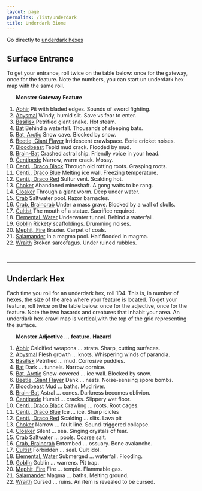```yaml
---
layout: page
permalink: /list/underdark
title: Underdark Biome
---
```


Go directly to [underdark hexes](#underdark-hex)

## Surface Entrance

To get your entrance, roll twice on the table below: once for the gateway, once for the feature. Note the numbers, you can start un underdark hex map with the same roll.

&nbsp; &nbsp; &nbsp; <span class="a">**Monster**</span> <span class="bb">**Gateway**</span> **Feature**
1. <span class="a">[Abhir](/monsters/abhir)</span> <span class="b">Pit with bladed edges.</span> <span class="b">Sounds of sword fighting.</span> 
1. <span class="a">[Abysmal](/monsters/abysmal)</span> <span class="b">Windy, humid slit.</span> <span class="b">Save vs fear to enter.</span> 
1. <span class="a">[Basilisk](/monsters/basilisk)</span> <span class="b">Petrified giant snake.</span> <span class="b">Hot steam.</span> 
1. <span class="a">[Bat](/monsters/bat)</span> <span class="b">Behind a waterfall.</span> <span class="b">Thousands of sleeping bats.</span> 
1. <span class="a">[Bat, Arctic](/monsters/bat-arctic)</span> <span class="b">Snow cave.</span> <span class="b">Blocked by snow.</span> 
1. <span class="a">[Beetle, Giant Flayer](/monsters/beetle-giant-flayer)</span> <span class="b">Irridescent crawlspace.</span> <span class="b">Eerie cricket noises.</span> 
1. <span class="a">[Bloodbeast](/monsters/bloodbeast)</span> <span class="b">Tepid mud crack.</span> <span class="b">Flooded by mud.</span> 
1. <span class="a">[Brain-Bat](/monsters/brain-bat)</span> <span class="b">Crashed astral ship.</span> <span class="b">Friendly voice in your head.</span> 
1. <span class="a">[Centipede](/monsters/centipede)</span> <span class="b">Narrow, warm crack.</span> <span class="b">Mossy.</span> 
1. <span class="a">[Centi., Draco Black](/monsters/centipede-dracopede-black)</span> <span class="b">Through old rotting roots.</span> <span class="b">Grasping roots.</span> 
1. <span class="a">[Centi., Draco Blue](/monsters/centipede-dracopede-blue)</span> <span class="b">Melting ice wall.</span> <span class="b">Freezing temperature.</span> 
1. <span class="a">[Centi., Draco Red](/monsters/centipede-dracopede-red)</span> <span class="b">Sulfur vent.</span> <span class="b">Scalding hot.</span> 
1. <span class="a">[Choker](/monsters/choker)</span> <span class="b">Abandoned mineshaft.</span> <span class="b">A gong waits to be rang.</span> 
1. <span class="a">[Cloaker](/monsters/cloaker)</span> <span class="b">Through a giant worm.</span> <span class="b">Deep under water.</span> 
1. <span class="a">[Crab](/monsters/crab)</span> <span class="b">Saltwater pool.</span> <span class="b">Razor barnacles.</span> 
1. <span class="a">[Crab, Braincrab](/monsters/crab-braincrab)</span> <span class="b">Under a mass grave.</span> <span class="b">Blocked by a wall of skulls.</span> 
1. <span class="a">[Cultist](/monsters/cultist)</span> <span class="b">The mouth of a statue.</span> <span class="b">Sacrifice required.</span> 
1. <span class="a">[Elemental, Water](/monsters/elemental-water)</span> <span class="b">Underwater tunnel.</span> <span class="b">Behind a waterfall.</span> 
1. <span class="a">[Goblin](/monsters/goblin)</span> <span class="b">Rickety scaffoldings.</span> <span class="b">Drumming noises.</span> 
1. <span class="a">[Mephit, Fire](/monsters/mephit-fire)</span> <span class="b">Brazier.</span> <span class="b">Carpet of coals.</span> 
1. <span class="a">[Salamander](/monsters/salamander)</span> <span class="b">In a magma pool.</span> <span class="b">Half flooded in magma.</span> 
1. <span class="a">[Wraith](/monsters/wraith)</span> <span class="b">Broken sarcofagus.</span> <span class="b">Under ruined rubbles.</span> 

<br>

---

## Underdark Hex

Each time you roll for an underdark hex, roll 1D4. This is, in number of hexes, the size of the area where your feature is located. To get your feature, roll twice on the table below: once for the adjective, once for the feature. Note the two hasards and creatures that inhabit your area. An underdark hex-crawl map is vertical,with  the top of the grid representing the surface.

&nbsp; &nbsp; &nbsp; <span class="a">**Monster**</span> <span class="bb">**Adjective ...**</span> <span class="cc">**feature.**</span> **Hazard**

1. <span class="a">[Abhir](/monsters/abhir)</span> <span class="b">Calcified weapons ...</span>  <span class="c">strata.</span> <span class="d">Sharp, cutting surfaces.</span> 
1. <span class="a">[Abysmal](/monsters/abysmal)</span> <span class="b">Flesh growth ...</span>  <span class="c">knots.</span> <span class="d">Whispering winds of paranoia.</span> 
1. <span class="a">[Basilisk](/monsters/basilisk)</span> <span class="b">Petrified ...</span>  <span class="c">mud.</span> <span class="d">Corrosive puddles.</span> 
1. <span class="a">[Bat](/monsters/bat)</span> <span class="b">Dark ...</span>  <span class="c">tunnels.</span> <span class="d">Narrow cornice.</span> 
1. <span class="a">[Bat, Arctic](/monsters/bat-arctic)</span> <span class="b">Snow-covered ...</span>  <span class="c">ice wall.</span> <span class="d">Blocked by snow.</span> 
1. <span class="a">[Beetle, Giant Flayer](/monsters/beetle-giant-flayer)</span> <span class="b">Dank ...</span>  <span class="c">nests.</span> <span class="d">Noise-sensing spore bombs.</span> 
1. <span class="a">[Bloodbeast](/monsters/bloodbeast)</span> <span class="b">Mud ...</span>  <span class="c">baths.</span> <span class="d">Mud river.</span> 
1. <span class="a">[Brain-Bat](/monsters/brain-bat)</span> <span class="b">Astral ...</span>  <span class="c">cones.</span> <span class="d">Darkness becomes oblivion.</span> 
1. <span class="a">[Centipede](/monsters/centipedet)</span> <span class="b">Humid ...</span>  <span class="c">cracks.</span> <span class="d">Slippery wet floor.</span> 
1. <span class="a">[Centi., Draco Black](/monsters/centipede-dracopede-black)</span> <span class="b">Crawling ...</span>  <span class="c">roots.</span> <span class="d">Root cages. </span>
1. <span class="a">[Centi., Draco Blue](/monsters/centipede-dracopede-blue)</span> <span class="b">Ice ...</span>  <span class="c">ice.</span> <span class="d">Sharp icicles</span>
1. <span class="a">[Centi., Draco Red](/monsters/centipede-dracopede-red)</span> <span class="b">Scalding ...</span>  <span class="c">slits.</span> <span class="d">Lava pit</span>
1. <span class="a">[Choker](/monsters/choker)</span> <span class="b">Narrow ...</span>  <span class="c">fault line.</span> <span class="d">Sound-triggered collapse.</span>
1. <span class="a">[Cloaker](/monsters/cloaker)</span> <span class="b">Silent ...</span>  <span class="c">sea.</span> <span class="d">Singing crystals of fear.</span>
1. <span class="a">[Crab](/monsters/crab)</span> <span class="b">Saltwater ...</span>  <span class="c">pools.</span> <span class="d">Coarse salt.</span>
1. <span class="a">[Crab, Braincrab](/monsters/crab-braincrab)</span> <span class="b">Entombed ...</span>  <span class="c">ossuary.</span> <span class="d">Bone avalanche.</span>
1. <span class="a">[Cultist](/monsters/cultist)</span> <span class="b">Forbidden ...</span>  <span class="c">seal.</span> <span class="d">Cult idol.</span>
1. <span class="a">[Elemental, Water](/monsters/elemental-water)</span> <span class="b">Submerged ...</span>  <span class="c">waterfall.</span> <span class="d">Flooding.</span>
1. <span class="a">[Goblin](/monsters/goblin)</span> <span class="b">Goblin ...</span>  <span class="c">warrens.</span> <span class="d">Pit trap.</span>
1. <span class="a">[Mephit, Fire](/monsters/mephit-fire)</span> <span class="b">Fire ...</span>  <span class="c">temple.</span> <span class="d">Flammable gas.</span>
1. <span class="a">[Salamander](/monsters/salamander)</span> <span class="b">Magma ...</span>  <span class="c">baths.</span> <span class="d">Melting ground.</span> 
1. <span class="a">[Wraith](/monsters/wraith)</span> <span class="b">Cursed ...</span>  <span class="c">ruins.</span> <span class="d">An item is revealed to be cursed.</span>
